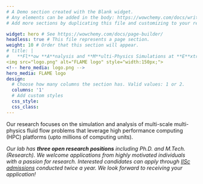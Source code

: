 ```yaml
---
# A Demo section created with the Blank widget.
# Any elements can be added in the body: https://wowchemy.com/docs/writing-markdown-latex/
# Add more sections by duplicating this file and customizing to your requirements.

widget: hero # See https://wowchemy.com/docs/page-builder/
headless: true # This file represents a page section.
weight: 10 # Order that this section will appear.
# title: |
#   **Fl**ow **A**nalysis and **M**ulti-Physics Simulations at **E**xtreme Scale
<img src="logo.png" alt="FLAME logo" style="width:150px;">
<!-- hero_media: logo.png -->
hero_media: FLAME logo
design:
  # Choose how many columns the section has. Valid values: 1 or 2.
  columns: '1'
  # Add custom styles
  css_style:
  css_class:
---
```

Our research focuses on the simulation and analysis of multi-scale multi-physics fluid flow problems that leverage high performance computing (HPC) platforms (upto millions of computing units). 

*Our lab has **three open research positions** including Ph.D. and M.Tech. (Research). We welcome applications from highly motivated individuals with a passion for research. Interested candidates can apply through [IISc admissions](https://admissions.iisc.ac.in/) conducted twice a year. We look forward to receiving your application!*

<!-- <!-- <table>
<tr>
</tr>
<tr>
<td>
Our research focuses on the simulation and analysis of multi-scale multi-physics fluid flow problems that leverage high performance computing (HPC) platforms (upto millions of computing units). 

</td>
<td>
<img src="logo.png">
<!--img src="logo.png" alt="FLAME logo" style="width:150px;">

</td>
</table> -->



<!-- | |  |
|-----------------------------------------|----------------------------------------------|
| <font size="5"><div style="text-align: justify">Our research focuses on the simulation and analysis of multi-scale multi-physics fluid flow problems that leverage high performance computing (HPC) platforms (upto millions of computing units).</div>  | ![FLAME logo](logo.png ) |


<font size="5"><div style="text-align: justify">Our lab has **three open research positions** including Ph.Ds and M.Tech (Research). We welcome applications from highly motivated individuals with a passion for research. Interested candidates can apply through IISc admissions conducted twice a year. We look forward to receiving your applications and finding the right candidates to join our team.</div>
 -->

<!-- ![FLAME logo](logo.png ) -->
